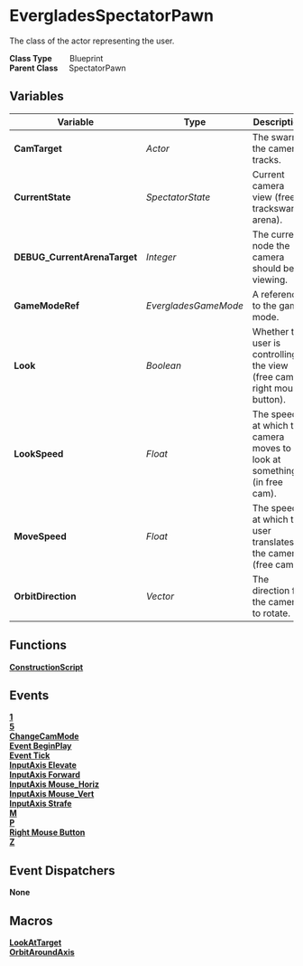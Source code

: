 # EvergladesSpectatorPawn
The class of the actor representing the user.

**Class Type**&nbsp; &nbsp; &nbsp; &nbsp; Blueprint  
**Parent Class** &nbsp; &nbsp; SpectatorPawn  

## Variables
|Variable                       |Type                   |Description                                                                |
|-------------------------------|-----------------------|---------------------------------------------------------------------------|
|**CamTarget**                  |*Actor*                |The swarm the camera tracks.                                               |
|**CurrentState**               |*SpectatorState*       |Current camera view (free, trackswarm, arena).                             |
|**DEBUG_CurrentArenaTarget**   |*Integer*              |The current node the camera should be viewing.                             |
|**GameModeRef**                |*EvergladesGameMode*   |A reference to the game mode.                                              |
|**Look**                       |*Boolean*              |Whether the user is controlling the view (free cam, right mouse button).   |
|**LookSpeed**                  |*Float*                |The speed at which the camera moves to look at something (in free cam).    |
|**MoveSpeed**                  |*Float*                |The speed at which the user translates the camera (free cam).              |
|**OrbitDirection**             |*Vector*               |The direction for the camera to rotate.                                    |

## Functions
[**ConstructionScript**](../../Methods/ClientMethods/ConstructionScript_EvergladesSpectatorPawn.md)  

## Events
[**1**](../../Events/1.md)  
[**5**](../../Events/5.md)  
[**ChangeCamMode**](../../Events/ChangeCamMode.md)  
[**Event BeginPlay**](../../Events/BeginPlay_EvergladesSpectatorPawn.md)  
[**Event Tick**](../../Events/Tick_EvergladesSpectatorPawn.md)  
[**InputAxis Elevate**](../../Events/InputAxis_Elevate.md)  
[**InputAxis Forward**](../../Events/InputAxis_Forward.md)  
[**InputAxis Mouse_Horiz**](../../Events/InputAxis_Mouse_Horiz.md)  
[**InputAxis Mouse_Vert**](../../Events/InputAxis_Mouse_Vert.md)  
[**InputAxis Strafe**](../../Events/InputAxis_Strafe.md)  
[**M**](../../Events/M.md)  
[**P**](../../Events/P.md)  
[**Right Mouse Button**](../../Events/Right_Mouse_Button.md)  
[**Z**](../../Events/Z.md)  

## Event Dispatchers
**None**

## Macros
[**LookAtTarget**](../../Macros/LookAtTarget.md)  
[**OrbitAroundAxis**](../../Macros/OrbitAroundAxis.md)  